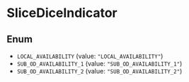 # SliceDiceIndicator

## Enum

* `LOCAL_AVAILABILITY` (value: `"LOCAL_AVAILABILITY"`)
* `SUB_OD_AVAILABILITY_1` (value: `"SUB_OD_AVAILABILITY_1"`)
* `SUB_OD_AVAILABILITY_2` (value: `"SUB_OD_AVAILABILITY_2"`)
